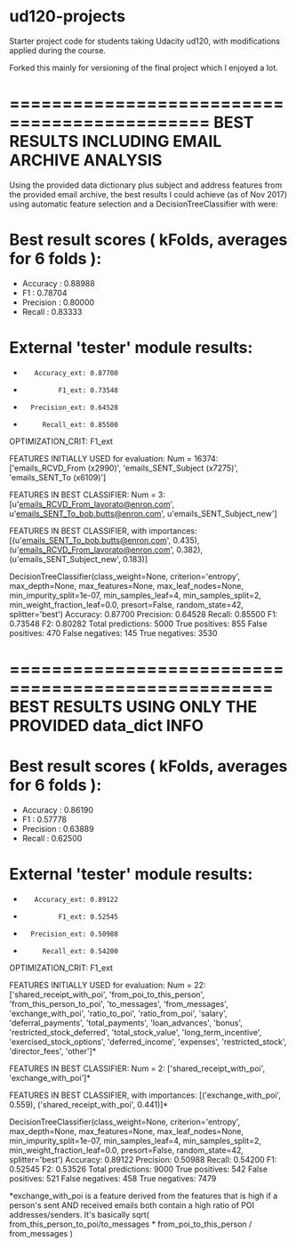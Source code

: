 ud120-projects
==============

Starter project code for students taking Udacity ud120, with modifications applied during the course.

Forked this mainly for versioning of the final project which I enjoyed a lot. 


=============================================
BEST RESULTS INCLUDING EMAIL ARCHIVE ANALYSIS
=============================================
Using the provided data dictionary plus subject and address features from the provided email archive, the best results I could achieve (as of Nov 2017) using automatic feature selection and a DecisionTreeClassifier with  were:

Best result scores ( kFolds, averages for 6 folds ):
====================================================
* Accuracy  : 0.88988
* F1        : 0.78704
* Precision : 0.80000
* Recall    : 0.83333

External 'tester' module results:
=================================
*        Accuracy_ext: 0.87700
*              F1_ext: 0.73548
*       Precision_ext: 0.64528
*          Recall_ext: 0.85500

OPTIMIZATION_CRIT: F1_ext

FEATURES INITIALLY USED for evaluation: Num = 16374: ['emails_RCVD_From (x2990)', 'emails_SENT_Subject (x7275)', 'emails_SENT_To (x6109)']

FEATURES IN BEST CLASSIFIER: Num = 3: [u'emails_RCVD_From_lavorato@enron.com', u'emails_SENT_To_bob.butts@enron.com', u'emails_SENT_Subject_new']

FEATURES IN BEST CLASSIFIER, with importances: [(u'emails_SENT_To_bob.butts@enron.com', 0.435), (u'emails_RCVD_From_lavorato@enron.com', 0.382), (u'emails_SENT_Subject_new', 0.183)]

DecisionTreeClassifier(class_weight=None, criterion='entropy', max_depth=None,
            max_features=None, max_leaf_nodes=None,
            min_impurity_split=1e-07, min_samples_leaf=4,
            min_samples_split=2, min_weight_fraction_leaf=0.0,
            presort=False, random_state=42, splitter='best')
	Accuracy: 0.87700	Precision: 0.64528	Recall: 0.85500	F1: 0.73548	F2: 0.80282
	Total predictions: 5000	True positives:  855	False positives:  470	False negatives:  145	True negatives: 3530
	
	
===================================================
BEST RESULTS USING ONLY THE PROVIDED data_dict INFO
===================================================
		
Best result scores ( kFolds, averages for 6 folds ):
====================================================
* Accuracy  : 0.86190
* F1        : 0.57778
* Precision : 0.63889
* Recall    : 0.62500

External 'tester' module results:
================================
*        Accuracy_ext: 0.89122
*              F1_ext: 0.52545
*       Precision_ext: 0.50988
*          Recall_ext: 0.54200

OPTIMIZATION_CRIT: F1_ext

FEATURES INITIALLY USED for evaluation: Num = 22: ['shared_receipt_with_poi', 'from_poi_to_this_person', 'from_this_person_to_poi', 'to_messages', 'from_messages', 'exchange_with_poi', 'ratio_to_poi', 'ratio_from_poi', 'salary', 'deferral_payments', 'total_payments', 'loan_advances', 'bonus', 'restricted_stock_deferred', 'total_stock_value', 'long_term_incentive', 'exercised_stock_options', 'deferred_income', 'expenses', 'restricted_stock', 'director_fees', 'other']*

FEATURES IN BEST CLASSIFIER: Num = 2: ['shared_receipt_with_poi', 'exchange_with_poi']*

FEATURES IN BEST CLASSIFIER, with importances: [('exchange_with_poi', 0.559), ('shared_receipt_with_poi', 0.441)]*

DecisionTreeClassifier(class_weight=None, criterion='entropy', max_depth=None,
            max_features=None, max_leaf_nodes=None,
            min_impurity_split=1e-07, min_samples_leaf=4,
            min_samples_split=2, min_weight_fraction_leaf=0.0,
            presort=False, random_state=42, splitter='best')
	Accuracy: 0.89122	Precision: 0.50988	Recall: 0.54200	F1: 0.52545	F2: 0.53526
	Total predictions: 9000	True positives:  542	False positives:  521	False negatives:  458	True negatives: 7479

*exchange_with_poi is a feature derived from the features that is high if a person's sent AND received emails both contain a high ratio of POI addresses/senders. It's basically sqrt( from_this_person_to_poi/to_messages * from_poi_to_this_person / from_messages )